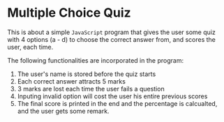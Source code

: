 # Multiple Choice Quiz
This is about a simple `JavaScript` program that gives the user some quiz with 4 options (a - d) to choose the correct answer from, and scores the user, each time.

The following functionalities are incorporated in the program:
1. The user's name is stored before the quiz starts
2. Each correct answer attracts 5 marks
3. 3 marks are lost each time the user fails a question
4. Inputing invalid option will cost the user his entire previous scores
5. The final score is printed in the end and the percentage is calcualted, and the user gets some remark.
